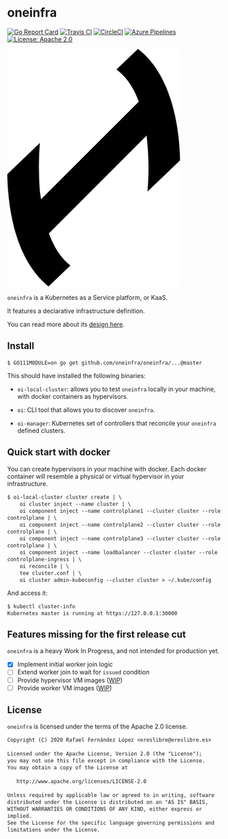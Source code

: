 # oneinfra

[![Go Report Card](https://goreportcard.com/badge/github.com/oneinfra/oneinfra)](https://goreportcard.com/report/github.com/oneinfra/oneinfra)
[![Travis CI](https://travis-ci.org/oneinfra/oneinfra.svg?branch=master)](https://travis-ci.org/oneinfra/oneinfra)
[![CircleCI](https://circleci.com/gh/oneinfra/oneinfra.svg?style=shield)](https://circleci.com/gh/oneinfra/oneinfra)
[![Azure Pipelines](https://dev.azure.com/oneinfra/oneinfra/_apis/build/status/oneinfra.oneinfra?branchName=master)](https://dev.azure.com/oneinfra/oneinfra/_build/latest?definitionId=1&branchName=master)
[![License: Apache 2.0](https://img.shields.io/badge/License-Apache2.0-brightgreen.svg)](https://opensource.org/licenses/Apache-2.0)

![oneinfra logo](logos/oneinfra.png)

`oneinfra` is a Kubernetes as a Service platform, or KaaS.

It features a declarative infrastructure definition.

You can read more about its [design here](docs/DESIGN.md).

## Install

```
$ GO111MODULE=on go get github.com/oneinfra/oneinfra/...@master
```

This should have installed the following binaries:

* `oi-local-cluster`: allows you to test `oneinfra` locally in your
  machine, with docker containers as hypervisors.

* `oi`: CLI tool that allows you to discover `oneinfra`.

* `oi-manager`: Kubernetes set of controllers that reconcile your
  `oneinfra` defined clusters.

## Quick start with docker

You can create hypervisors in your machine with docker. Each docker
container will resemble a physical or virtual hypervisor in your
infrastructure.

```
$ oi-local-cluster cluster create | \
    oi cluster inject --name cluster | \
    oi component inject --name controlplane1 --cluster cluster --role controlplane | \
    oi component inject --name controlplane2 --cluster cluster --role controlplane | \
    oi component inject --name controlplane3 --cluster cluster --role controlplane | \
    oi component inject --name loadbalancer --cluster cluster --role controlplane-ingress | \
    oi reconcile | \
    tee cluster.conf | \
    oi cluster admin-kubeconfig --cluster cluster > ~/.kube/config
```

And access it:

```
$ kubectl cluster-info
Kubernetes master is running at https://127.0.0.1:30000
```

## Features missing for the first release cut

`oneinfra` is a heavy Work In Progress, and not intended for
production yet.

- [X] Implement initial worker join logic
- [ ] Extend worker join to wait for `issued` condition
- [ ] Provide hypervisor VM images ([WIP](https://github.com/oneinfra/oneinfra/compare/master...vm-images))
- [ ] Provide worker VM images ([WIP](https://github.com/oneinfra/oneinfra/compare/master...vm-images))

## License

`oneinfra` is licensed under the terms of the Apache 2.0 license.

```
Copyright (C) 2020 Rafael Fernández López <ereslibre@ereslibre.es>

Licensed under the Apache License, Version 2.0 (the "License");
you may not use this file except in compliance with the License.
You may obtain a copy of the License at

   http://www.apache.org/licenses/LICENSE-2.0

Unless required by applicable law or agreed to in writing, software
distributed under the License is distributed on an "AS IS" BASIS,
WITHOUT WARRANTIES OR CONDITIONS OF ANY KIND, either express or implied.
See the License for the specific language governing permissions and
limitations under the License.
```
